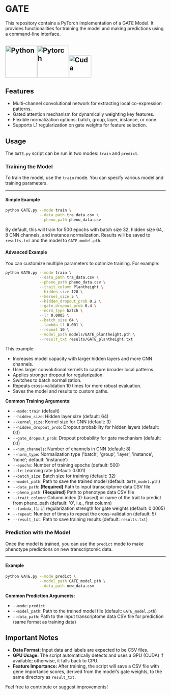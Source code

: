 # GATE

This repository contains a PyTorch implementation of a GATE Model. It provides functionalities for training the model and making predictions using a command-line interface.

## <img src="https://badgen.net/badge/Python/3.10+/blue?" alt="Python" width="100"/><img src="https://badgen.net/badge/Pytorch/2.10/orange?" alt="Pytorch" width="100"/><img src="https://badgen.net/badge/Cuda/12.1/pink?" alt="Cuda" width="70"/>

## Features

- Multi-channel convolutional network for extracting local co-expression patterns.
- Gated attention mechanism for dynamically weighting key features.
- Flexible normalization options: batch, group, layer, instance, or none.
- Supports L1 regularization on gate weights for feature selection.

## Usage

The `GATE.py` script can be run in two modes: `train` and `predict`.

### Training the Model

To train the model, use the `train` mode. You can specify various model and training parameters.

---

#### Simple Example

```bash
python GATE.py --mode train \
			   --data_path tra_data.csv \
               --pheno_path pheno_data.csv
```

By default, this will train for 500 epochs with batch size 32, hidden size 64, 8 CNN channels, and instance normalization. Results will be saved to `results.txt` and the model to `GATE_model.pth`.

#### Advanced Example

You can customize multiple parameters to optimize training. For example:

```bash
python GATE.py --mode train \
               --data_path tra_data.csv \
               --pheno_path pheno_data.csv \
               --trait_column Plantheight \
               --hidden_size 128 \
               --kernel_size 5 \
               --hidden_dropout_prob 0.2 \
               --gate_dropout_prob 0.4 \
               --norm_type batch \
               --lr 0.0005 \
               --batch_size 64 \
               --lambda_l1 0.001 \
               --repeat 10 \
               --model_path models/GATE_plantheight.pth \
               --result_txt results/GATE_plantheight.txt
```

This example:

- Increases model capacity with larger hidden layers and more CNN channels.
- Uses larger convolutional kernels to capture broader local patterns.
- Applies stronger dropout for regularization.
- Switches to batch normalization.
- Repeats cross-validation 10 times for more robust evaluation.
- Saves the model and results to custom paths.

**Common Training Arguments:**

*   `--mode`: `train` (default)
*   `--hidden_size`: Hidden layer size (default: 64)
*   `--kernel_size`: Kernel size for CNN (default: 3)
*   `--hidden_dropout_prob`: Dropout probability for hidden layers (default: 0.1)
*   `--gate_dropout_prob`: Dropout probability for gate mechanism (default: 0.1)
*   `--num_channels`: Number of channels in CNN (default: 8)
*   `--norm_type`: Normalization type ('batch', 'group', 'layer', 'instance', 'none'; default: 'instance')
*   `--epochs`: Number of training epochs (default: 500)
*   `--lr`: Learning rate (default: 0.001)
*   `--batch_size`: Batch size for training (default: 32)
*   `--model_path`: Path to save the trained model (default: `GATE_model.pth`)
*   `--data_path`: **(Required)** Path to input transcriptome data CSV file
*   `--pheno_path`: **(Required)** Path to phenotype data CSV file
*   `--trait_column`: Column index (0-based) or name of the trait to predict from pheno_path (default: '0', i.e., first column)
*   `--lambda_l1`: L1 regularization strength for gate weights (default: 0.0005)
*   `--repeat`: Number of times to repeat the cross-validation (default: 5)
*   `--result_txt`: Path to save training results (default: `results.txt`)

### Prediction with the Model

Once the model is trained, you can use the `predict` mode to make phenotype predictions on new transcriptomic data.

---

#### Example

```bash
python GATE.py --mode predict \
               --model_path GATE_model.pth \
               --data_path new_data.csv
```

**Common Prediction Arguments:**

*   `--mode`: `predict`
*   `--model_path`: Path to the trained model file (default: `GATE_model.pth`)
*   `--data_path`: Path to the input transcriptome data CSV file for prediction (same format as training data)

## Important Notes

*   **Data Format:** Input data and labels are expected to be CSV files. 
*   **GPU Usage:** The script automatically detects and uses a GPU (CUDA) if available; otherwise, it falls back to CPU.
*   **Feature Importance:** After training, the script will save a CSV file with gene importance scores, derived from the model's gate weights, to the same directory as `result_txt`.

Feel free to contribute or suggest improvements!
